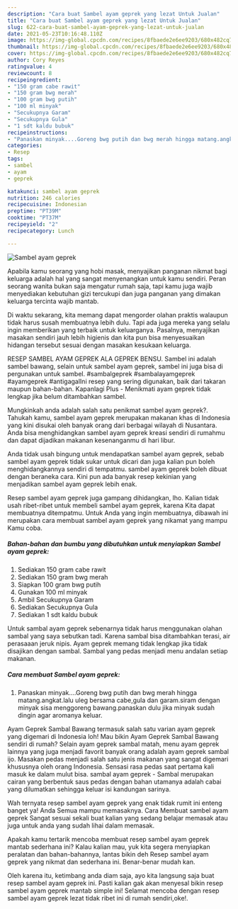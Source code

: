 ```yaml
---
description: "Cara buat Sambel ayam geprek yang lezat Untuk Jualan"
title: "Cara buat Sambel ayam geprek yang lezat Untuk Jualan"
slug: 622-cara-buat-sambel-ayam-geprek-yang-lezat-untuk-jualan
date: 2021-05-23T10:16:48.110Z
image: https://img-global.cpcdn.com/recipes/8fbaede2e6ee9203/680x482cq70/sambel-ayam-geprek-foto-resep-utama.jpg
thumbnail: https://img-global.cpcdn.com/recipes/8fbaede2e6ee9203/680x482cq70/sambel-ayam-geprek-foto-resep-utama.jpg
cover: https://img-global.cpcdn.com/recipes/8fbaede2e6ee9203/680x482cq70/sambel-ayam-geprek-foto-resep-utama.jpg
author: Cory Reyes
ratingvalue: 4
reviewcount: 8
recipeingredient:
- "150 gram cabe rawit"
- "150 gram bwg merah"
- "100 gram bwg putih"
- "100 ml minyak"
- "Secukupnya Garam"
- "Secukupnya Gula"
- "1 sdt kaldu bubuk"
recipeinstructions:
- "Panaskan minyak....Goreng bwg putih dan bwg merah hingga matang.angkat.lalu uleg bersama cabe,gula dan garam.siram dengan minyak sisa menggoreng bawang.panaskan dulu jika minyak sudah dingin agar aromanya keluar."
categories:
- Resep
tags:
- sambel
- ayam
- geprek

katakunci: sambel ayam geprek 
nutrition: 246 calories
recipecuisine: Indonesian
preptime: "PT39M"
cooktime: "PT37M"
recipeyield: "2"
recipecategory: Lunch

---
```



![Sambel ayam geprek](https://img-global.cpcdn.com/recipes/8fbaede2e6ee9203/680x482cq70/sambel-ayam-geprek-foto-resep-utama.jpg)

Apabila kamu seorang yang hobi masak, menyajikan panganan nikmat bagi keluarga adalah hal yang sangat menyenangkan untuk kamu sendiri. Peran seorang  wanita bukan saja mengatur rumah saja, tapi kamu juga wajib menyediakan kebutuhan gizi tercukupi dan juga panganan yang dimakan keluarga tercinta wajib mantab.

Di waktu  sekarang, kita memang dapat mengorder olahan praktis walaupun tidak harus susah membuatnya lebih dulu. Tapi ada juga mereka yang selalu ingin memberikan yang terbaik untuk keluarganya. Pasalnya, menyajikan masakan sendiri jauh lebih higienis dan kita pun bisa menyesuaikan hidangan tersebut sesuai dengan masakan kesukaan keluarga. 

RESEP SAMBEL AYAM GEPREK ALA GEPREK BENSU. Sambel ini adalah sambel bawang, selain untuk sambel ayam geprek, sambel ini juga bisa di pergunakan untuk sambel. #sambalgeprek #sambalayamgeprek #ayamgeprek #antigagalIni resep yang sering digunakan, baik dari takaran maupun bahan-bahan. Kapanlagi Plus - Menikmati ayam geprek tidak lengkap jika belum ditambahkan sambel.

Mungkinkah anda adalah salah satu penikmat sambel ayam geprek?. Tahukah kamu, sambel ayam geprek merupakan makanan khas di Indonesia yang kini disukai oleh banyak orang dari berbagai wilayah di Nusantara. Anda bisa menghidangkan sambel ayam geprek kreasi sendiri di rumahmu dan dapat dijadikan makanan kesenanganmu di hari libur.

Anda tidak usah bingung untuk mendapatkan sambel ayam geprek, sebab sambel ayam geprek tidak sukar untuk dicari dan juga kalian pun boleh menghidangkannya sendiri di tempatmu. sambel ayam geprek boleh dibuat dengan beraneka cara. Kini pun ada banyak resep kekinian yang menjadikan sambel ayam geprek lebih enak.

Resep sambel ayam geprek juga gampang dihidangkan, lho. Kalian tidak usah ribet-ribet untuk membeli sambel ayam geprek, karena Kita dapat membuatnya ditempatmu. Untuk Anda yang ingin membuatnya, dibawah ini merupakan cara membuat sambel ayam geprek yang nikamat yang mampu Kamu coba.

<!--inarticleads1-->

##### Bahan-bahan dan bumbu yang dibutuhkan untuk menyiapkan Sambel ayam geprek:

1. Sediakan 150 gram cabe rawit
1. Sediakan 150 gram bwg merah
1. Siapkan 100 gram bwg putih
1. Gunakan 100 ml minyak
1. Ambil Secukupnya Garam
1. Sediakan Secukupnya Gula
1. Sediakan 1 sdt kaldu bubuk


Untuk sambal ayam geprek sebenarnya tidak harus menggunakan olahan sambal yang saya sebutkan tadi. Karena sambal bisa ditambahkan terasi, air perasaaan jeruk nipis. Ayam geprek memang tidak lengkap jika tidak disajikan dengan sambal. Sambal yang pedas menjadi menu andalan setiap makanan. 

<!--inarticleads2-->

##### Cara membuat Sambel ayam geprek:

1. Panaskan minyak....Goreng bwg putih dan bwg merah hingga matang.angkat.lalu uleg bersama cabe,gula dan garam.siram dengan minyak sisa menggoreng bawang.panaskan dulu jika minyak sudah dingin agar aromanya keluar.


Ayam Geprek Sambal Bawang termasuk salah satu varian ayam geprek yang digemari di Indonesia loh! Mau bikin Ayam Geprek Sambal Bawang sendiri di rumah? Selain ayam geprek sambal matah, menu ayam geprek lainnya yang juga menjadi favorit banyak orang adalah ayam geprek sambal ijo. Masakan pedas menjadi salah satu jenis makanan yang sangat digemari khususnya oleh orang Indonesia. Sensasi rasa pedas saat pertama kali masuk ke dalam mulut bisa. sambal ayam geprek - Sambal merupakan cairan yang berbentuk saus pedas dengan bahan utamanya adalah cabai yang dilumatkan sehingga keluar isi kandungan sarinya. 

Wah ternyata resep sambel ayam geprek yang enak tidak rumit ini enteng banget ya! Anda Semua mampu memasaknya. Cara Membuat sambel ayam geprek Sangat sesuai sekali buat kalian yang sedang belajar memasak atau juga untuk anda yang sudah lihai dalam memasak.

Apakah kamu tertarik mencoba membuat resep sambel ayam geprek mantab sederhana ini? Kalau kalian mau, yuk kita segera menyiapkan peralatan dan bahan-bahannya, lantas bikin deh Resep sambel ayam geprek yang nikmat dan sederhana ini. Benar-benar mudah kan. 

Oleh karena itu, ketimbang anda diam saja, ayo kita langsung saja buat resep sambel ayam geprek ini. Pasti kalian gak akan menyesal bikin resep sambel ayam geprek mantab simple ini! Selamat mencoba dengan resep sambel ayam geprek lezat tidak ribet ini di rumah sendiri,oke!.

